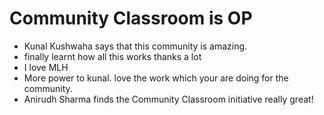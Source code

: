 # Community Classroom is OP

- Kunal Kushwaha says that this community is amazing.
- finally learnt how all this works thanks a lot
- I love MLH
- More power to kunal. love the work which your are doing for the community.
- Anirudh Sharma finds the Community Classroom initiative really great!
